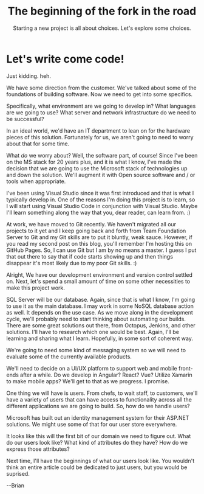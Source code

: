 ﻿---
layout: post
title: The beginning of the fork in the road
subtitle: Starting a new project is all about choices.  Let's explore some choices.
image: /img/Choices.jpg
share-img: /img/Choices.jpg
tags: [requirements, solution architecture]
---
# Let's write come code!
Just kidding.  heh.

We have some direction from the customer.  We've talked about some of the foundations of building software.  Now we need to get into some specifics.

Specifically, what environment are we going to develop in?  What languages are we going to use?  What server and network infrastructure do we need to be successful?

In an ideal world, we'd have an IT department to lean on for the hardware pieces of this solution.  Fortunately for us, we aren't going to need to worry about that for some time.

What *do* we worry about?  Well, the software part, of course!  Since I've been on the MS stack for 20 years plus, and it is what I know, I've made the decision that we are going to use the Microsoft stack of technologies up and down the solution.  We'll augment it with Open source software and / or tools when appropriate.

I've been using Visual Studio since it was first introduced and that is what I typically develop in.  One of the reasons I'm doing this project is to learn, so I will start using Visual Studio Code in conjunction with Visual Studio.  Maybe I'll learn something along the way that you, dear reader, can learn from. :)

At work, we have moved to Git recently.  We haven't migrated all our projects to it yet and I keep going back and forth from Team Foundation Server to Git and my Git skills are to put it bluntly, weak sauce.  However, if you read my second post on this blog, you'll remember I'm hosting this on GitHub Pages.  So, I can use Git but I am by no means a master.  I guess I put that out there to say that if code starts showing up and then things disappear it's most likely due to my poor Git skills. :)

Alright, We have our development environment and version control settled on.  Next, let's spend a small amount of time on some other necessities to make this project work.

SQL Server will be our database.  Again, since that is what I know, I'm going to use it as the main database.  I may work in some NoSQL database action as well.  It depends on the use case.  As we move along in the development cycle, we'll probably need to start thinking about automating our builds.  There are some great solutions out there, from Octopus, Jenkins, and other solutions.  I'll have to research which one would be best.  Again, I'll be learning and sharing what I learn.  Hopefully, in some sort of coherent way.

We're going to need some kind of messaging system so we will need to evaluate some of the currently available products.

We'll need to decide on a UI/UX platform to support web and mobile front-ends after a while.  Do we develop in Angular?  React?  Vue?  Utilize Xamarin to make mobile apps?  We'll get to that as we progress.  I promise.

One thing we will have is users.  From chefs, to wait staff, to customers, we'll have a variety of users that can have access to functionality across all the different applications we are going to build.  So, how do we handle users?

Microsoft has built out an identity management system for their ASP.NET solutions.  We might use some of that for our user store everywhere.

It looks like this will the first bit of our domain we need to figure out.  What do our users look like?  What kind of attributes do they have?  How do we express those attributes?

Next time, I'll have the beginnings of what our users look like.  You wouldn't think an entire article could be dedicated to just users, but you would be suprised.

--Brian
